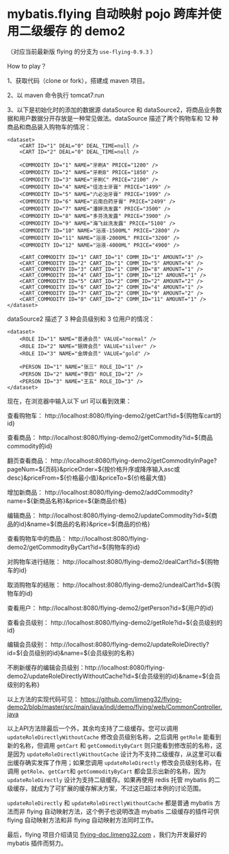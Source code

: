 # mybatis.flying 自动映射 pojo 跨库并使用二级缓存 的 demo2

（对应当前最新版 flying 的分支为 `use-flying-0.9.3` ）

How to play？

1、获取代码（clone or fork），搭建成 maven 项目。

2、以 maven 命令执行 tomcat7:run

3、以下是初始化时的添加的数据源 dataSource 和 dataSource2，将商品业务数据和用户数据分开存放是一种常见做法。dataSource 描述了两个购物车和 12 种商品和商品装入购物车的情况：
```
<dataset>
	<CART ID="1" DEAL="0" DEAL_TIME=null />
	<CART ID="2" DEAL="0" DEAL_TIME=null />
	
	<COMMODITY ID="1" NAME="牙刷A" PRICE="1200" />
	<COMMODITY ID="2" NAME="牙刷B" PRICE="1850" />
	<COMMODITY ID="3" NAME="牙刷C" PRICE="2100" />
	<COMMODITY ID="4" NAME="佳洁士牙膏" PRICE="1499" />
	<COMMODITY ID="5" NAME="六必治牙膏" PRICE="1999" />
	<COMMODITY ID="6" NAME="云南白药牙膏" PRICE="2499" />
	<COMMODITY ID="7" NAME="潘婷洗发露" PRICE="3500" />
	<COMMODITY ID="8" NAME="多芬洗发露" PRICE="3900" />
	<COMMODITY ID="9" NAME="海飞丝洗发露" PRICE="5100" />
	<COMMODITY ID="10" NAME="浴液-1500ML" PRICE="2800" />
	<COMMODITY ID="11" NAME="浴液-2000ML" PRICE="3200" />
	<COMMODITY ID="12" NAME="浴液-4000ML" PRICE="4900" />
	
	<CART_COMMODITY ID="1" CART_ID="1" COMM_ID="1" AMOUNT="3" />
	<CART_COMMODITY ID="2" CART_ID="1" COMM_ID="5" AMOUNT="4" />
	<CART_COMMODITY ID="3" CART_ID="1" COMM_ID="8" AMOUNT="1" />
	<CART_COMMODITY ID="4" CART_ID="1" COMM_ID="12" AMOUNT="1" />
	<CART_COMMODITY ID="5" CART_ID="2" COMM_ID="2" AMOUNT="2" />
	<CART_COMMODITY ID="6" CART_ID="2" COMM_ID="4" AMOUNT="1" />
	<CART_COMMODITY ID="7" CART_ID="2" COMM_ID="9" AMOUNT="2" />
	<CART_COMMODITY ID="8" CART_ID="2" COMM_ID="11" AMOUNT="1" />
</dataset>
```
dataSource2 描述了 3 种会员级别和 3 位用户的情况：
```
<dataset>
	<ROLE ID="1" NAME="普通会员" VALUE="normal" />
	<ROLE ID="2" NAME="银牌会员" VALUE="silver" />
	<ROLE ID="3" NAME="金牌会员" VALUE="gold" />
	
	<PERSON ID="1" NAME="张三" ROLE_ID="1" />
	<PERSON ID="2" NAME="李四" ROLE_ID="2" />
	<PERSON ID="3" NAME="王五" ROLE_ID="3" />
</dataset>
```
现在，在浏览器中输入以下 url 可以看到效果：

查看购物车：			http://localhost:8080/flying-demo2/getCart?id=${购物车cart的id}

查看商品：			http://localhost:8080/flying-demo2/getCommodity?id=${商品commodity的id}

翻页查看商品：		http://localhost:8080/flying-demo2/getCommodityInPage?pageNum=${页码}&priceOrder=${按价格升序或降序输入asc或desc}&priceFrom=${价格最小值}&priceTo=${价格最大值}

增加新商品：			http://localhost:8080/flying-demo2/addCommodity?name=${新商品名称}&price=${新商品价格}

编辑商品：			http://localhost:8080/flying-demo2/updateCommodity?id=${商品的id}&name=${商品的名称}&price=${商品的价格}

查看购物车中的商品：	http://localhost:8080/flying-demo2/getCommodityByCart?id=${购物车的id}

对购物车进行结账：	http://localhost:8080/flying-demo2/dealCart?id=${购物车的id}

取消购物车的结账：	http://localhost:8080/flying-demo2/undealCart?id=${购物车的id}

查看用户：			http://localhost:8080/flying-demo2/getPerson?id=${用户的id}

查看会员级别：		http://localhost:8080/flying-demo2/getRole?id=${会员级别的id}

编辑会员级别：		http://localhost:8080/flying-demo2/updateRoleDirectly?id=${会员级别的id}&name=${会员级别的名称}

不刷新缓存的编辑会员级别：http://localhost:8080/flying-demo2/updateRoleDirectlyWithoutCache?id=${会员级别的id}&name=${会员级别的名称}

以上方法的实现代码可见： https://github.com/limeng32/flying-demo2/blob/master/src/main/java/indi/demo/flying/web/CommonController.java 

以上API方法除最后一个外，其余均支持了二级缓存。您可以调用 `updateRoleDirectlyWithoutCache` 修改会员级别名称，之后调用 `getRole` 能看到新的名称，但调用 `getCart` 和 `getCommodityByCart` 则只能看到修改前的名称，这是因为 `updateRoleDirectlyWithoutCache` 设计为不支持二级缓存，从这里可以看出缓存确实发挥了作用；如果您调用 `updateRoleDirectly` 修改会员级别名称，在调用 `getRole`、`getCart`和 `getCommodityByCart` 都会显示出新的名称，因为 `updateRoleDirectly` 设计为支持二级缓存。如果再使用 redis 托管 mybatis 的二级缓存，就成为了可扩展的缓存解决方案，不过这已超过本例的讨论范围。

`updateRoleDirectly` 和 `updateRoleDirectlyWithoutCache` 都是普通 mybatis 方法而非 flying 自动映射方法，这个例子也说明改造 mybatis 二级缓存的插件可供 flying 自动映射方法和非 flying 自动映射方法同时工作。

最后，flying 项目介绍请见 [flying-doc.limeng32.com](http://flying-doc.limeng32.com) ，我们为开发最好的 mybatis 插件而努力。